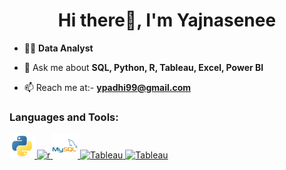 <h1 align="center">Hi there👋, I'm Yajnasenee</h1>

- 👩‍💻 **Data Analyst**

- 💬 Ask me about **SQL, Python, R, Tableau, Excel, Power BI**

- 📫 Reach me at:- **ypadhi99@gmail.com**

<h3 align="left">Languages and Tools:</h3>
<p align="left">
<a href="https://www.python.org/" target="_blank" rel="noreferrer"> <img src="https://raw.githubusercontent.com/devicons/devicon/master/icons/python/python-original.svg" alt="python" width="40" height="40"/> </a>
<a href="https://www.r-project.org/" target="_blank" rel="noreferrer"> <img src="https://www.vectorlogo.zone/logos/r-project/r-project-icon.svg" alt="r" width="40" height="40"/> </a>
<a href="https://www.mysql.com/" target="_blank" rel="noreferrer"> <img src="https://raw.githubusercontent.com/devicons/devicon/master/icons/mysql/mysql-original-wordmark.svg" alt="mysql" width="40" height="40"/> </a>
<a href="www.powerbi.com](https://www.microsoft.com/en-us/power-platform/products/power-bi" target="_blank" rel="noreferrer">
  <img src="https://logohistory.net/wp-content/uploads/2023/05/Power-BI-Symbol.png" alt="Tableau" width="80" height="40"/>
</a>
<a href="https://www.tableau.com/" target="_blank" rel="noreferrer">
  <img src="https://www.tableau.com/themes/custom/tableau_www/logo.v2.svg" alt="Tableau" width="80" height="40"/>
</a>
</p>




